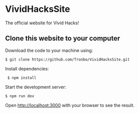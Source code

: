 # VividHacksSite

The official website for Vivid Hacks!


## Clone this website to your computer

Download the code to your machine using:

    $ git clone https://github.com/Tronbo/VividHacksSite.git

Install dependencies:
 
     $ npm install

Start the development server:

    $ npm run dev

Open [http://localhost:3000](http://localhost:3000) with your browser to see the result.

